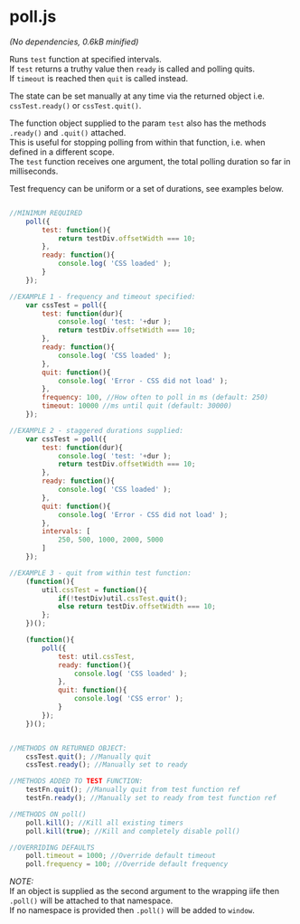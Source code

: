 poll.js
=======

*(No dependencies, 0.6kB minified)*  

Runs `test` function at specified intervals.  
If `test` returns a truthy value then `ready` is called and polling quits.  
If `timeout` is reached then `quit` is called instead.  

The state can be set manually at any time via the returned object i.e. `cssTest.ready()` or `cssTest.quit()`.  

The function object supplied to the param `test` also has the methods `.ready()` and `.quit()` attached.  
This is useful for stopping polling from within that function, i.e. when defined in a different scope.  
The `test` function receives one argument, the total polling duration so far in milliseconds.  

Test frequency can be uniform or a set of durations, see examples below.  


```javascript

//MINIMUM REQUIRED
	poll({
		test: function(){
			return testDiv.offsetWidth === 10;
		},
		ready: function(){
			console.log( 'CSS loaded' );
		}
	});

//EXAMPLE 1 - frequency and timeout specified:
	var cssTest = poll({
		test: function(dur){
			console.log( 'test: '+dur );
			return testDiv.offsetWidth === 10;
		},
		ready: function(){
			console.log( 'CSS loaded' );
		},
		quit: function(){
			console.log( 'Error - CSS did not load' ); 
		},
		frequency: 100, //How often to poll in ms (default: 250)
		timeout: 10000 //ms until quit (default: 30000)
	});

//EXAMPLE 2 - staggered durations supplied:
	var cssTest = poll({
		test: function(dur){
			console.log( 'test: '+dur );
			return testDiv.offsetWidth === 10;
		},
		ready: function(){
			console.log( 'CSS loaded' );
		},
		quit: function(){
			console.log( 'Error - CSS did not load' ); 
		},
		intervals: [
			250, 500, 1000, 2000, 5000
		]
	});

//EXAMPLE 3 - quit from within test function:
	(function(){
		util.cssTest = function(){
			if(!testDiv)util.cssTest.quit();
			else return testDiv.offsetWidth === 10;
		};
	})();

	(function(){
		poll({
			test: util.cssTest,
			ready: function(){
				console.log( 'CSS loaded' );
			},
			quit: function(){
				console.log( 'CSS error' ); 
			}
		});
	})();


//METHODS ON RETURNED OBJECT:
	cssTest.quit(); //Manually quit
	cssTest.ready(); //Manually set to ready

//METHODS ADDED TO TEST FUNCTION:
	testFn.quit(); //Manually quit from test function ref
	testFn.ready(); //Manually set to ready from test function ref

//METHODS ON poll()
	poll.kill(); //Kill all existing timers
	poll.kill(true); //Kill and completely disable poll()

//OVERRIDING DEFAULTS
	poll.timeout = 1000; //Override default timeout
	poll.frequency = 100; //Override default frequency

```

*NOTE:*  
If an object is supplied as the second argument to the wrapping iife then `.poll()` will be attached to that namespace.  
If no namespace is provided then `.poll()` will be added to `window`.